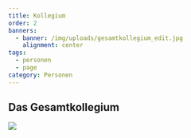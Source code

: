 ```yaml
---
title: Kollegium
order: 2
banners:
  - banner: /img/uploads/gesamtkollegium_edit.jpg
    alignment: center
tags:
  - personen
  - page
category: Personen
---
```

## Das Gesamtkollegium

![](/img/uploads/gesamtkollegium_edit.jpg)